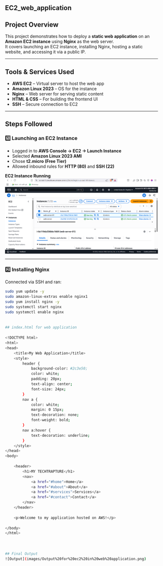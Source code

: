 ## EC2_web_application


##  Project Overview
This project demonstrates how to deploy a **static web application** on an **Amazon EC2 instance** using **Nginx** as the web server.  
It covers launching an EC2 instance, installing Nginx, hosting a static website, and accessing it via a public IP.

---

## Tools & Services Used
- **AWS EC2** – Virtual server to host the web app  
- **Amazon Linux 2023** – OS for the instance  
- **Nginx** – Web server for serving static content  
- **HTML & CSS** – For building the frontend UI  
- **SSH** – Secure connection to EC2  

---

## Steps Followed

### 1️⃣ Launching an EC2 Instance
- Logged in to **AWS Console → EC2 → Launch Instance**  
- Selected **Amazon Linux 2023 AMI**  
- Chose **t2.micro (Free Tier)**  
- Allowed inbound rules for **HTTP (80)** and **SSH (22)**  

 **EC2 Instance Running**  
![EC2 Instance](images/ec2%20instance.png)

---

### 2️⃣ Installing Nginx
Connected via SSH and ran:

```bash
sudo yum update -y
sudo amazon-linux-extras enable nginx1
sudo yum install nginx -y
sudo systemctl start nginx
sudo systemctl enable nginx


## index.html for web application

<!DOCTYPE html>
<html>
<head>
    <title>My Web Application</title>
    <style>
        header {
            background-color: #2c3e50;
            color: white;
            padding: 20px;
            text-align: center;
            font-size: 24px;
        }
        nav a {
            color: white;
            margin: 0 15px;
            text-decoration: none;
            font-weight: bold;
        }
        nav a:hover {
            text-decoration: underline;
        }
    </style>
</head>
<body>

    <header>
        <h1>MY TECHTRAPTURE</h1>
        <nav>
            <a href="#home">Home</a>
            <a href="#about">About</a>
            <a href="#services">Services</a>
            <a href="#contact">Contact</a>
        </nav>
    </header>

    <p>Welcome to my application hosted on AWS!</p>

</body>
</html>



## Final Output
![Output](images/Output%20for%20ec2%20in%20web%20application.png)